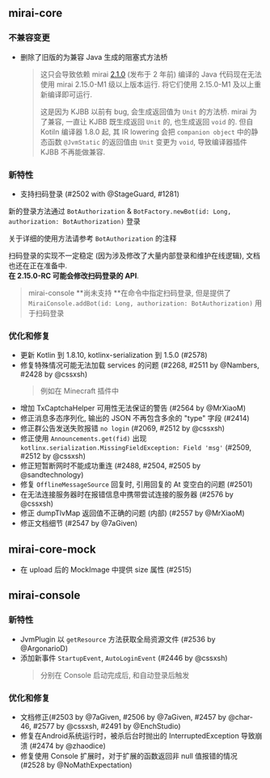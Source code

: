 ## mirai-core

### 不兼容变更

- 删除了旧版的为兼容 Java 生成的阻塞式方法桥
  > 这只会导致依赖 mirai [2.1.0](https://github.com/mamoe/mirai/releases/tag/2.1.0) (发布于 2 年前) 编译的 Java 代码现在无法使用 mirai 2.15.0-M1 级以上版本运行. 将它们使用 2.15.0-M1 及以上重新编译即可运行.
  >
  > 这是因为 KJBB 以前有 bug, 会生成返回值为 `Unit` 的方法桥. mirai 为了兼容, 一直让 KJBB 既生成返回 `Unit` 的, 也生成返回 `void` 的. 但自 Kotiln 编译器 1.8.0 起, 其 IR lowering 会把 `companion object` 中的静态函数 `@JvmStatic` 的返回值由 `Unit` 变更为 `void`, 导致编译器插件 KJBB 不再能做兼容.

### 新特性

- 支持扫码登录 (#2502 with @StageGuard, #1281)

新的登录方法通过 `BotAuthorization` & `BotFactory.newBot(id: Long, authorization: BotAuthorization)` 登录

关于详细的使用方法请参考 `BotAuthorization` 的注释

扫码登录的实现不一定稳定 (因为涉及修改了大量内部登录和维护在线逻辑), 文档也还在正在准备中.   
**在 2.15.0-RC 可能会修改扫码登录的 API**.

> mirai-console **尚未支持
**在命令中指定扫码登录, 但是提供了 `MiraiConsole.addBot(id: Long, authorization: BotAuthorization)` 用于扫码登录

### 优化和修复

- 更新 Kotlin 到 1.8.10, kotlinx-serialization 到 1.5.0 (#2578)
- 修复特殊情况可能无法加载 services 的问题 (#2268, #2511 by @Nambers, #2428 by @cssxsh)
  > 例如在 Minecraft 插件中
- 增加 TxCaptchaHelper 可用性无法保证的警告 (#2564 by @MrXiaoM)
- 修正消息多态序列化, 输出的 JSON 不再包含多余的 "type" 字段 (#2414)
- 修正群公告发送失败报错 `no login` (#2069, #2512 by @cssxsh)
- 修正使用 `Announcements.get(fid)` 出现 `kotlinx.serialization.MissingFieldException: Field 'msg'` (#2509, #2512 by @cssxsh)
- 修正短暂断网时不能成功重连 (#2488, #2504, #2505 by @sandtechnology)
- 修复 `OfflineMessageSource` 回复时, 引用回复的 At 变空白的问题 (#2501)
- 在无法连接服务器时在报错信息中携带尝试连接的服务器 (#2576 by @cssxsh)
- 修正 dumpTlvMap 返回值不正确的问题 (内部) (#2557 by @MrXiaoM)
- 修正文档细节 (#2547 by @7aGiven)

## mirai-core-mock
- 在 upload 后的 MockImage 中提供 size 属性 (#2515)

## mirai-console

### 新特性
- JvmPlugin 以 `getResource` 方法获取全局资源文件 (#2536 by @ArgonarioD)
- 添加新事件 `StartupEvent`, `AutoLoginEvent` (#2446 by @cssxsh)
  > 分别在 Console 启动完成后, 和自动登录后触发

### 优化和修复
- 文档修正(#2503 by @7aGiven, #2506 by @7aGiven, #2457 by @char-46, #2577 by @cssxsh, #2491 by @EnchStudio)
- 修复在Android系统运行时，被杀后台时抛出的 InterruptedException 导致崩溃 (#2474 by @zhaodice)
- 修复使用 Console 扩展时，对于扩展的函数返回非 null 值报错的情况 (#2528 by @NoMathExpectation)
